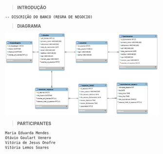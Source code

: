 > **INTRODUÇÃO**

    -- DISCRIÇÃO DO BANCO (REGRA DE NEGOCIO)

> **DIAGRAMA**

   ![diagrama](https://github.com/duddaamendes/Banco_Dados_SGT/blob/7b019a6470b891866c88226627d1c550f0dd7423/SGT_Banco.png)

> **PARTICIPANTES**

    Maria Eduarda Mendes
    Otávio Goulart Venero
    Vitória de Jesus Onofre
    Vitória Lemos Soares
